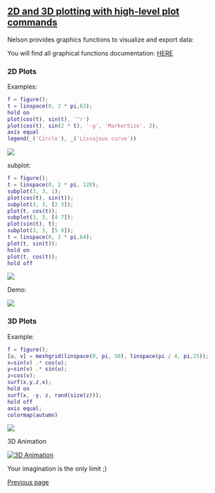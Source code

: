 ## [2D and 3D plotting with high-level plot commands](PLOTS.md)

Nelson provides graphics functions to visualize and export data:

You will find all graphical functions documentation: [HERE](https://nelson-numerical-software.github.io/nelson-website/help/en_US/chapter_graphics.html)

### 2D Plots

Examples:

```matlab
f = figure();
t = linspace(0, 2 * pi,63);
hold on
plot(cos(t), sin(t), '^r')
plot(cos(t), sin(2 * t), '-g', 'MarkerSize', 2);
axis equal
legend(_('Circle'), _('Lissajous curve'))
```

<img src="https://github.com/Nelson-numerical-software/nelson-website/raw/master/images/plot-2D-1.svg">

subplot:

```matlab
f = figure();
t = linspace(0, 2 * pi, 128);
subplot(3, 3, 1);
plot(cos(t), sin(t));
subplot(3, 3, [2 3]);
plot(t, cos(t));
subplot(3, 3, [4 7]);
plot(sin(t), t);
subplot(3, 3, [5 9]);
t = linspace(0, 2 * pi,64);
plot(t, sin(t));
hold on
plot(t, cos(t));
hold off
```

<img src="https://github.com/Nelson-numerical-software/nelson-website/raw/master/images/plot-2D-2.svg">

Demo:

<img src="https://github.com/Nelson-numerical-software/nelson-website/raw/master/images/butterfly.png">

### 3D Plots

Example:

```matlab
f = figure();
[u, v] = meshgrid(linspace(0, pi, 50), linspace(pi / 4, pi,25));
x=sin(v) .* cos(u);
y=sin(v) .* sin(u);
z=cos(v);
surf(x,y,z,x);
hold on
surf(x, -y, z, rand(size(z)));
hold off
axis equal;
colormap(autumn)
```

<img src="https://github.com/Nelson-numerical-software/nelson-website/raw/master/images/plot-3D-1.svg">

3D Animation

[![3D Animation](https://i.ytimg.com/an_webp/ziM-DlD3LOg/mqdefault_6s.webp?du=3000&sqp=CKDorJ0G&rs=AOn4CLD1sr1RTfwb1JN5_t4tQYXXRV5X3A)](https://www.youtube.com/watch?v=ziM-DlD3LOg)

Your imagination is the only limit ;)

[Previous page](FEATURES.md)
